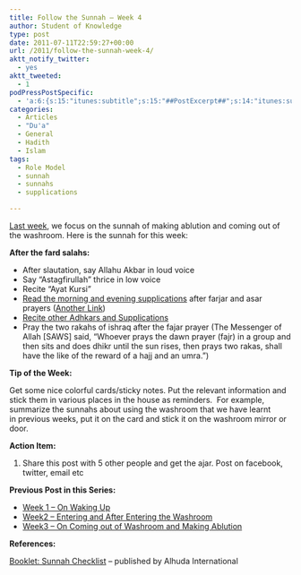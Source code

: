 ```yaml
---
title: Follow the Sunnah – Week 4
author: Student of Knowledge
type: post
date: 2011-07-11T22:59:27+00:00
url: /2011/follow-the-sunnah-week-4/
aktt_notify_twitter:
  - yes
aktt_tweeted:
  - 1
podPressPostSpecific:
  - 'a:6:{s:15:"itunes:subtitle";s:15:"##PostExcerpt##";s:14:"itunes:summary";s:15:"##PostExcerpt##";s:15:"itunes:keywords";s:17:"##WordPressCats##";s:13:"itunes:author";s:10:"##Global##";s:15:"itunes:explicit";s:2:"No";s:12:"itunes:block";s:2:"No";}'
categories:
  - Articles
  - "Du'a"
  - General
  - Hadith
  - Islam
tags:
  - Role Model
  - sunnah
  - sunnahs
  - supplications

---
```

<a title="Follow the Sunnah – Week 3" href="http://www.ilmfruits.com/follow-the-sunnah-week-3" target="_blank">Last week</a>, we focus on the sunnah of making ablution and coming out of the washroom. Here is the sunnah for this week:

**After the fard salahs:**

  * After slautation, say Allahu Akbar in loud voice
  * Say &#8220;Astagfirullah&#8221; thrice in low voice
  * Recite &#8220;Ayat Kursi&#8221;
  * <a href="http://dua.farhathashmi.com" target="_blank">Read the morning and evening supplications</a> after farjar and asar prayers (<a href="http://alhudapk.com/reading-material/duas/mornig_evening/default.asp" target="_blank">Another Link</a>)
  * <a href="http://makedua.com/display_dua.php?sectionid=25" target="_blank">Recite other Adhkars and Supplications</a>
  * Pray the two rakahs of ishraq after the fajar prayer (The Messenger of Allah [SAWS] said, “Whoever prays the dawn prayer (fajr) in a group and then sits and does dhikr until the sun rises, then prays two rakas, shall have the like of the reward of a hajj and an umra.”)

**Tip of the Week:**

Get some nice colorful cards/sticky notes. Put the relevant information and stick them in various places in the house as reminders.  For example, summarize the sunnahs about using the washroom that we have learnt in previous weeks, put it on the card and stick it on the washroom mirror or door.

**Action Item:**

  1. Share this post with 5 other people and get the ajar. Post on facebook, twitter, email etc

**Previous Post in this Series:**

  * <a title="Follow the Sunnah – Week 1" href="http://www.ilmfruits.com/follow-the-sunnah-week-1" target="_blank">Week 1 &#8211; On Waking Up</a>
  * <a title="Follow the Sunnah – Week 2" href="http://www.ilmfruits.com/follow-the-sunnah-week-2" target="_blank">Week2 &#8211; Entering and After Entering the Washroom</a>
  * <a title="Follow the Sunnah – Week 3" href="http://www.ilmfruits.com/follow-the-sunnah-week-3" target="_blank">Week3 &#8211; On Coming out of Washroom and Making Ablution</a>

**References:**

<a href="http://www.scribd.com/doc/35887003/Sunnah-Checklist" target="_blank">Booklet: Sunnah Checklist</a> &#8211; published by Alhuda International

&nbsp;